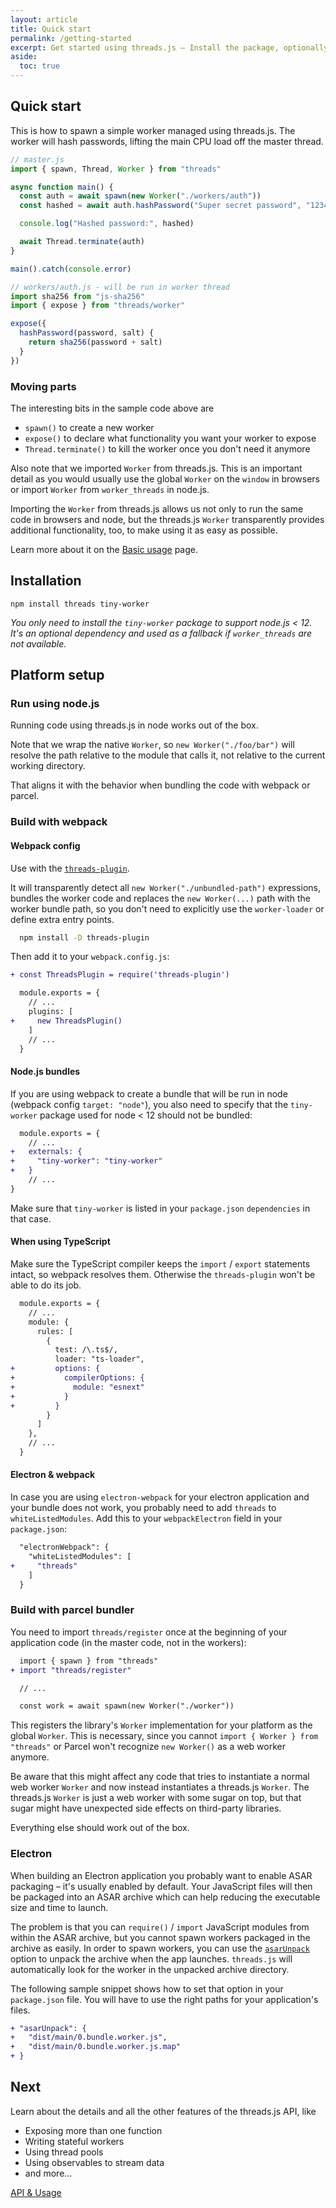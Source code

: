 ```yaml
---
layout: article
title: Quick start
permalink: /getting-started
excerpt: Get started using threads.js – Install the package, optionally set up Webpack and TypeScript.
aside:
  toc: true
---
```


## Quick start

This is how to spawn a simple worker managed using threads.js. The worker will hash passwords, lifting the main CPU load off the master thread.

```js
// master.js
import { spawn, Thread, Worker } from "threads"

async function main() {
  const auth = await spawn(new Worker("./workers/auth"))
  const hashed = await auth.hashPassword("Super secret password", "1234")

  console.log("Hashed password:", hashed)

  await Thread.terminate(auth)
}

main().catch(console.error)
```

```js
// workers/auth.js - will be run in worker thread
import sha256 from "js-sha256"
import { expose } from "threads/worker"

expose({
  hashPassword(password, salt) {
    return sha256(password + salt)
  }
})
```

### Moving parts

The interesting bits in the sample code above are

* `spawn()` to create a new worker
* `expose()` to declare what functionality you want your worker to expose
* `Thread.terminate()` to kill the worker once you don't need it anymore

Also note that we imported `Worker` from threads.js. This is an important detail as you would usually use the global `Worker` on the `window` in browsers or import `Worker` from `worker_threads` in node.js.

Importing the `Worker` from threads.js allows us not only to run the same code in browsers and node, but the threads.js `Worker` transparently provides additional functionality, too, to make using it as easy as possible.

Learn more about it on the [Basic usage](/docs/usage) page.

## Installation

```
npm install threads tiny-worker
```

*You only need to install the `tiny-worker` package to support node.js < 12. It's an optional dependency and used as a fallback if `worker_threads` are not available.*

## Platform setup

### Run using node.js

Running code using threads.js in node works out of the box.

Note that we wrap the native `Worker`, so `new Worker("./foo/bar")` will resolve the path relative to the module that calls it, not relative to the current working directory.

That aligns it with the behavior when bundling the code with webpack or parcel.

### Build with webpack

#### Webpack config

Use with the [`threads-plugin`](https://github.com/andywer/threads-plugin).

It will transparently detect all `new Worker("./unbundled-path")` expressions, bundles the worker code and replaces the `new Worker(...)` path with the worker bundle path, so you don't need to explicitly use the `worker-loader` or define extra entry points.

```sh
  npm install -D threads-plugin
```

Then add it to your `webpack.config.js`:

```diff
+ const ThreadsPlugin = require('threads-plugin')

  module.exports = {
    // ...
    plugins: [
+     new ThreadsPlugin()
    ]
    // ...
  }
```

#### Node.js bundles

If you are using webpack to create a bundle that will be run in node (webpack config `target: "node"`), you also need to specify that the `tiny-worker` package used for node < 12 should not be bundled:

```diff
  module.exports = {
    // ...
+   externals: {
+     "tiny-worker": "tiny-worker"
+   }
    // ...
}
```

Make sure that `tiny-worker` is listed in your `package.json` `dependencies` in that case.

#### When using TypeScript

Make sure the TypeScript compiler keeps the `import` / `export` statements intact, so webpack resolves them. Otherwise the `threads-plugin` won't be able to do its job.

```diff
  module.exports = {
    // ...
    module: {
      rules: [
        {
          test: /\.ts$/,
          loader: "ts-loader",
+         options: {
+           compilerOptions: {
+             module: "esnext"
+           }
+         }
        }
      ]
    },
    // ...
  }
```

#### Electron & webpack

In case you are using `electron-webpack` for your electron application and your bundle does not work, you probably need to add `threads` to `whiteListedModules`. Add this to your `webpackElectron` field in your `package.json`:

```diff
  "electronWebpack": {
    "whiteListedModules": [
+     "threads"
    ]
  }
```



### Build with parcel bundler

You need to import `threads/register` once at the beginning of your application code (in the master code, not in the workers):

```diff
  import { spawn } from "threads"
+ import "threads/register"

  // ...

  const work = await spawn(new Worker("./worker"))
```

This registers the library's `Worker` implementation for your platform as the global `Worker`. This is necessary, since you cannot `import { Worker } from "threads"` or Parcel won't recognize `new Worker()` as a web worker anymore.

Be aware that this might affect any code that tries to instantiate a normal web worker `Worker` and now instead instantiates a threads.js `Worker`. The threads.js `Worker` is just a web worker with some sugar on top, but that sugar might have unexpected side effects on third-party libraries.

Everything else should work out of the box.

### Electron

When building an Electron application you probably want to enable ASAR packaging – it's usually enabled by default. Your JavaScript files will then be packaged into an ASAR archive which can help reducing the executable size and time to launch.

The problem is that you can `require()` / `import` JavaScript modules from within the ASAR archive, but you cannot spawn workers packaged in the archive as easily. In order to spawn workers, you can use the [`asarUnpack`](https://www.electron.build/configuration/configuration#configuration-asarUnpack) option to unpack the archive when the app launches. `threads.js` will automatically look for the worker in the unpacked archive directory.

The following sample snippet shows how to set that option in your `package.json` file. You will have to use the right paths for your application's files.

```diff
+ "asarUnpack": {
+   "dist/main/0.bundle.worker.js",
+   "dist/main/0.bundle.worker.js.map"
+ }
```

## Next

Learn about the details and all the other features of the threads.js API, like

* Exposing more than one function
* Writing stateful workers
* Using thread pools
* Using observables to stream data
* and more…

<div class="mt-5">
  <p class="text-center">
    <a class="button button--rounded button--secondary button--lg" href="/docs/usage">
      <i class="fas fa-arrow-right mr-2" style="font-size: 90%"></i>
      API & Usage
    </a>
  </p>
</div>
